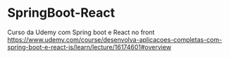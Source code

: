 # SpringBoot-React
Curso da Udemy com Spring boot e React no front
https://www.udemy.com/course/desenvolva-aplicacoes-completas-com-spring-boot-e-react-js/learn/lecture/16174601#overview